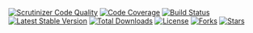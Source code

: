 [![Scrutinizer Code Quality](https://scrutinizer-ci.com/g/GFG/dto-url/badges/quality-score.png?b=master)](https://scrutinizer-ci.com/g/GFG/dto-url/?branch=master)
[![Code Coverage](https://scrutinizer-ci.com/g/GFG/dto-url/badges/coverage.png?b=master)](https://scrutinizer-ci.com/g/GFG/dto-url/?branch=master)
[![Build Status](https://scrutinizer-ci.com/g/GFG/dto-url/badges/build.png?b=master)](https://scrutinizer-ci.com/g/GFG/dto-url/?branch=master)
[![Latest Stable Version](https://poser.pugx.org/gfg/dto-url/v/stable)](https://packagist.org/packages/gfg/dto-url)
[![Total Downloads](https://poser.pugx.org/gfg/dto-url/downloads)](https://packagist.org/packages/gfg/dto-url)
[![License](https://img.shields.io/badge/license-GPLv3-blue.svg)]()
[![Forks](https://img.shields.io/github/forks/GFG/dto-url.svg)]()
[![Stars](https://img.shields.io/github/stars/GFG/dto-url.svg)]()
